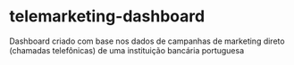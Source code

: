 # telemarketing-dashboard
Dashboard criado com base nos dados de campanhas de marketing direto (chamadas telefônicas) de uma instituição bancária portuguesa
